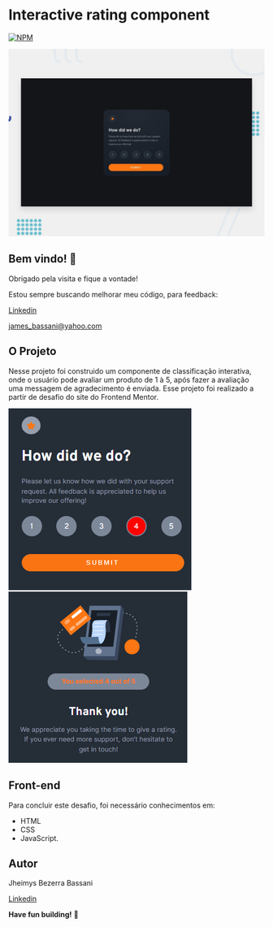 # Interactive rating component

[![NPM](https://img.shields.io/npm/l/react)](https://github.com/Jheimys/Electronic_battery/blob/master/LICENCE)

![Design preview for the Interactive rating component coding challenge](./design/desktop-preview.jpg)

## Bem vindo! 👋

Obrigado pela visita e fique a vontade!

Estou sempre buscando melhorar meu código, para feedback:

[Linkedin](https://www.linkedin.com/in/jheimys/)

james_bassani@yahoo.com

## O Projeto

Nesse projeto foi construido um componente de classificação interativa, onde o usuário pode avaliar um produto de 1 à 5, após fazer a avaliação uma messagem de agradecimento é enviada. Esse projeto foi realizado a partir de desafio do site do Frontend Mentor.

![rating1](https://github.com/Jheimys/assets/blob/master/rating_1.png)
![rating2](https://github.com/Jheimys/assets/blob/master/rating_2.png)

## Front-end

Para concluir este desafio, foi necessário conhecimentos em:

- HTML
- CSS
- JavaScript.

## Autor

Jheimys Bezerra Bassani

[Linkedin](https://www.linkedin.com/in/jheimys/)

**Have fun building!** 🚀
